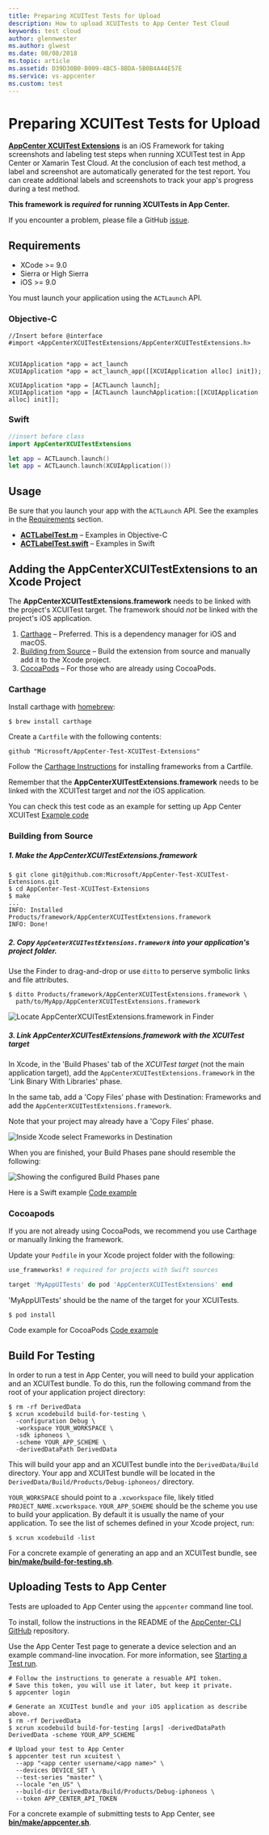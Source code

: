 ```yaml
---
title: Preparing XCUITest Tests for Upload
description: How to upload XCUITests to App Center Test Cloud
keywords: test cloud
author: glennwester
ms.author: glwest
ms.date: 08/08/2018
ms.topic: article
ms.assetid: D39D30B0-B009-4BC5-8BDA-5B0B4A44E57E
ms.service: vs-appcenter
ms.custom: test
---
```


# Preparing XCUITest Tests for Upload

[<strong>AppCenter XCUITest
Extensions</strong>](https://github.com/Microsoft/AppCenter-Test-XCUITest-Extensions)
is an iOS Framework for taking screenshots and labeling test steps when
running XCUITest test in App Center or Xamarin Test Cloud. At the
conclusion of each test method, a label and screenshot are automatically
generated for the test report. You can create additional labels and
screenshots to track your app's progress during a test method.

<strong>This framework is *required* for running XCUITests in App Center.</strong>

If you encounter a problem, please file a GitHub
[issue](https://github.com/Microsoft/AppCenter-Test-XCUITest-Extensions/issues).

## Requirements

* XCode >= 9.0
* Sierra or High Sierra
* iOS >= 9.0

You must launch your application using the `ACTLaunch` API.

### Objective-C

```obj-c
//Insert before @interface
#import <AppCenterXCUITestExtensions/AppCenterXCUITestExtensions.h>


XCUIApplication *app = act_launch
XCUIApplication *app = act_launch_app([[XCUIApplication alloc] init]);

XCUIApplication *app = [ACTLaunch launch];
XCUIApplication *app = [ACTLaunch launchApplication:[[XCUIApplication alloc] init]];
```
### Swift

```swift
//insert before class
import AppCenterXCUITestExtensions

let app = ACTLaunch.launch()
let app = ACTLaunch.launch(XCUIApplication())
```

## Usage

Be sure that you launch your app with the `ACTLaunch` API. See the
examples in the [Requirements](#requirements) section.

* **[ACTLabelTest.m](https://github.com/Microsoft/AppCenter-Test-XCUITest-Extensions/blob/master/TestApp/Tests/UI/ACTLabelTest.m)** &ndash; Examples in Objective-C
* **[ACTLabelTest.swift](https://github.com/Microsoft/AppCenter-Test-XCUITest-Extensions/blob/master/TestApp/Tests/UI/ACTLabelTest.swift)** &ndash; Examples in Swift

## Adding the AppCenterXCUITestExtensions to an Xcode Project

The **AppCenterXCUITestExtensions.framework** needs to be linked with
the project's XCUITest target.  The framework should *not* be linked
with the project's iOS application.

1. [Carthage](#carthage) &ndash; Preferred. This is a dependency manager for iOS and macOS.
2. [Building from Source](#building_from_source) &ndash; Build the extension from source and manually add it to the Xcode project.
3. [CocoaPods](#cocoapods) &ndash; For those who are already using CocoaPods.

### <a name="carthage" /> Carthage

Install carthage with [homebrew](http://brew.sh/):

```shell
$ brew install carthage
```

Create a `Cartfile` with the following contents:

```
github "Microsoft/AppCenter-Test-XCUITest-Extensions"
```

Follow the [Carthage
Instructions](https://github.com/Carthage/Carthage#adding-frameworks-to-unit-tests-or-a-framework)
for installing frameworks from a Cartfile.

Remember that the **AppCenterXUITestExtensions.framework** needs to be
linked with the XCUITest target and *not* the iOS application.

You can check this test code as an example for setting up App Center XCUITest [Example code](https://github.com/Microsoft/AppCenter-Test-XCUITest-Extensions/tree/master/Dido)

### <a name="building_from_source" /> Building from Source

##### 1. Make the AppCenterXCUITestExtensions.framework

```shell
$ git clone git@github.com:Microsoft/AppCenter-Test-XCUITest-Extensions.git
$ cd AppCenter-Test-XCUITest-Extensions
$ make
...
INFO: Installed Products/framework/AppCenterXCUITestExtensions.framework
INFO: Done!
```

##### 2. Copy `AppCenterXCUITestExtensions.framework` into your application's project folder.

Use the Finder to drag-and-drop or use `ditto` to perserve symbolic
links and file attributes.

```shell
$ ditto Products/framework/AppCenterXCUITestExtensions.framework \
  path/to/MyApp/AppCenterXCUITestExtensions.framework
```

![Locate AppCenterXCUITestExtensions.framework in Finder](images/xcuitest-appcenter-framework-in-Finder.png)

##### 3. Link AppCenterXCUITestExtensions.framework with the XCUITest target

In Xcode, in the 'Build Phases' tab of the *XCUITest target* (not the
main application target), add the
`AppCenterXCUITestExtensions.framework` in the 'Link Binary With
Libraries' phase.

In the same tab, add a 'Copy Files' phase with Destination: Frameworks
and add the `AppCenterXCUITestExtensions.framework`.

Note that your project may already have a 'Copy Files' phase.

![Inside Xcode select Frameworks in Destination](images/xcuitest-link-framework.gif)

When you are finished, your Build Phases pane should resemble the
following:

![Showing the configured Build Phases pane](images/xcuitest-build-settings.png)

Here is a Swift example [Code example](https://github.com/Microsoft/AppCenter-Test-XCUITest-Extensions/tree/master/StickShift)

### <a name="cocoapods" /> Cocoapods

If you are not already using CocoaPods, we recommend you use Carthage or
manually linking the framework.

Update your `Podfile` in your Xcode project folder with the following:

```ruby
use_frameworks! # required for projects with Swift sources

target 'MyAppUITests' do pod 'AppCenterXCUITestExtensions' end
```

'MyAppUITests' should be the name of the target for your XCUITests.

```shell
$ pod install
```

Code example for CocoaPods [Code example](https://github.com/Microsoft/AppCenter-Test-XCUITest-Extensions/tree/master/BeetIt)

## Build For Testing

In order to run a test in App Center, you will
need to build your application and an XCUITest bundle. To do this, run
the following command from the root of your application project
directory:

```shell
$ rm -rf DerivedData
$ xcrun xcodebuild build-for-testing \
  -configuration Debug \
  -workspace YOUR_WORKSPACE \
  -sdk iphoneos \
  -scheme YOUR_APP_SCHEME \
  -derivedDataPath DerivedData
```

This will build your app and an XCUITest bundle into the
`DerivedData/Build` directory. Your app and XCUITest bundle will be
located in the `DerivedData/Build/Products/Debug-iphoneos/` directory.

`YOUR_WORKSPACE` should point to a `.xcworkspace` file, likely titled
`PROJECT_NAME.xcworkspace`. `YOUR_APP_SCHEME` should be the scheme you
use to build your application. By default it is usually the name of your
application. To see the list of schemes defined in your Xcode project,
run:

```shell
$ xcrun xcodebuild -list
```

For a concrete example of generating an app and an XCUITest bundle, see
**[bin/make/build-for-testing.sh](https://github.com/Microsoft/AppCenter-Test-XCUITest-Extensions/blob/master/bin/make/build-for-testing.sh)**.

## Uploading Tests to App Center

Tests are uploaded to App Center using the `appcenter` command line tool.

To install, follow the instructions in the README of the [AppCenter-CLI
GitHub](https://github.com/Microsoft/AppCenter-CLI) repository.

Use the App Center Test page to generate a device selection and 
an example command-line invocation. For more information, see [Starting a Test run](~/test-cloud/starting-a-test-run.md).

```
# Follow the instructions to generate a resuable API token.
# Save this token, you will use it later, but keep it private.
$ appcenter login

# Generate an XCUITest bundle and your iOS application as describe above.
$ rm -rf DerivedData
$ xcrun xcodebuild build-for-testing [args] -derivedDataPath DerivedData -scheme YOUR_APP_SCHEME

# Upload your test to App Center
$ appcenter test run xcuitest \
  --app "<app center username/<app name>" \
  --devices DEVICE_SET \
  --test-series "master" \
  --locale "en_US" \
  --build-dir DerivedData/Build/Products/Debug-iphoneos \
  --token APP_CENTER_API_TOKEN
```

For a concrete example of submitting tests to App Center, see
**[bin/make/appcenter.sh](https://github.com/Microsoft/AppCenter-Test-XCUITest-Extensions/blob/master/bin/make/appcenter.sh)**.
